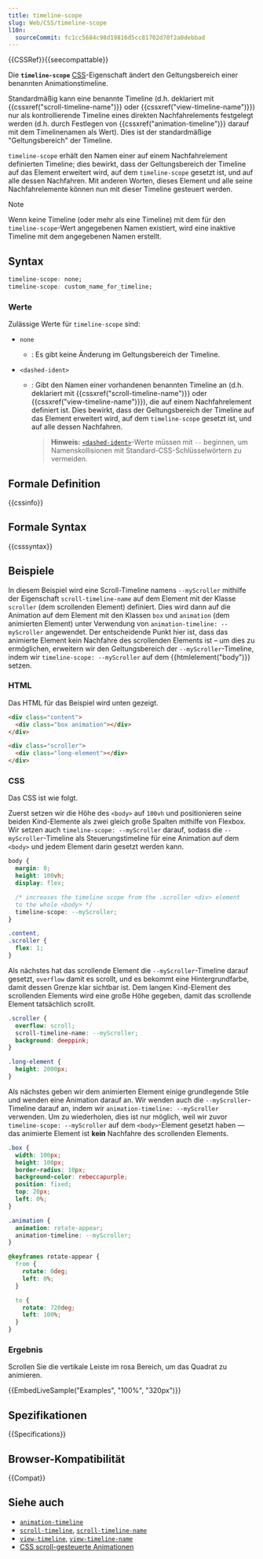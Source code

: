 ```yaml
---
title: timeline-scope
slug: Web/CSS/timeline-scope
l10n:
  sourceCommit: fc1cc5684c98d19816d5cc81702d70f2a0debbad
---
```


{{CSSRef}}{{seecompattable}}

Die **`timeline-scope`** [CSS](/de/docs/Web/CSS)-Eigenschaft ändert den Geltungsbereich einer benannten Animationstimeline.

Standardmäßig kann eine benannte Timeline (d.h. deklariert mit {{cssxref("scroll-timeline-name")}} oder {{cssxref("view-timeline-name")}}) nur als kontrollierende Timeline eines direkten Nachfahrelements festgelegt werden (d.h. durch Festlegen von {{cssxref("animation-timeline")}} darauf mit dem Timelinenamen als Wert). Dies ist der standardmäßige "Geltungsbereich" der Timeline.

`timeline-scope` erhält den Namen einer auf einem Nachfahrelement definierten Timeline; dies bewirkt, dass der Geltungsbereich der Timeline auf das Element erweitert wird, auf dem `timeline-scope` gesetzt ist, und auf alle dessen Nachfahren. Mit anderen Worten, dieses Element und alle seine Nachfahrelemente können nun mit dieser Timeline gesteuert werden.

> [!NOTE]
> Wenn keine Timeline (oder mehr als eine Timeline) mit dem für den `timeline-scope`-Wert angegebenen Namen existiert, wird eine inaktive Timeline mit dem angegebenen Namen erstellt.

## Syntax

```css
timeline-scope: none;
timeline-scope: custom_name_for_timeline;
```

### Werte

Zulässige Werte für `timeline-scope` sind:

- `none`
  - : Es gibt keine Änderung im Geltungsbereich der Timeline.
- `<dashed-ident>`

  - : Gibt den Namen einer vorhandenen benannten Timeline an (d.h. deklariert mit {{cssxref("scroll-timeline-name")}} oder {{cssxref("view-timeline-name")}}), die auf einem Nachfahrelement definiert ist. Dies bewirkt, dass der Geltungsbereich der Timeline auf das Element erweitert wird, auf dem `timeline-scope` gesetzt ist, und auf alle dessen Nachfahren.

    > **Hinweis:** [`<dashed-ident>`](/de/docs/Web/CSS/custom-ident)-Werte müssen mit `--` beginnen, um Namenskollisionen mit Standard-CSS-Schlüsselwörtern zu vermeiden.

## Formale Definition

{{cssinfo}}

## Formale Syntax

{{csssyntax}}

## Beispiele

In diesem Beispiel wird eine Scroll-Timeline namens `--myScroller` mithilfe der Eigenschaft `scroll-timeline-name` auf dem Element mit der Klasse `scroller` (dem scrollenden Element) definiert. Dies wird dann auf die Animation auf dem Element mit den Klassen `box` und `animation` (dem animierten Element) unter Verwendung von `animation-timeline: --myScroller` angewendet. Der entscheidende Punkt hier ist, dass das animierte Element kein Nachfahre des scrollenden Elements ist – um dies zu ermöglichen, erweitern wir den Geltungsbereich der `--myScroller`-Timeline, indem wir `timeline-scope: --myScroller` auf dem {{htmlelement("body")}} setzen.

### HTML

Das HTML für das Beispiel wird unten gezeigt.

```html
<div class="content">
  <div class="box animation"></div>
</div>

<div class="scroller">
  <div class="long-element"></div>
</div>
```

### CSS

Das CSS ist wie folgt.

Zuerst setzen wir die Höhe des `<body>` auf `100vh` und positionieren seine beiden Kind-Elemente als zwei gleich große Spalten mithilfe von Flexbox. Wir setzen auch `timeline-scope: --myScroller` darauf, sodass die `--myScroller`-Timeline als Steuerungstimeline für eine Animation auf dem `<body>` und jedem Element darin gesetzt werden kann.

```css
body {
  margin: 0;
  height: 100vh;
  display: flex;

  /* increases the timeline scope from the .scroller <div> element
  to the whole <body> */
  timeline-scope: --myScroller;
}

.content,
.scroller {
  flex: 1;
}
```

Als nächstes hat das scrollende Element die `--myScroller`-Timeline darauf gesetzt, `overflow` damit es scrollt, und es bekommt eine Hintergrundfarbe, damit dessen Grenze klar sichtbar ist. Dem langen Kind-Element des scrollenden Elements wird eine große Höhe gegeben, damit das scrollende Element tatsächlich scrollt.

```css
.scroller {
  overflow: scroll;
  scroll-timeline-name: --myScroller;
  background: deeppink;
}

.long-element {
  height: 2000px;
}
```

Als nächstes geben wir dem animierten Element einige grundlegende Stile und wenden eine Animation darauf an. Wir wenden auch die `--myScroller`-Timeline darauf an, indem wir `animation-timeline: --myScroller` verwenden. Um zu wiederholen, dies ist nur möglich, weil wir zuvor `timeline-scope: --myScroller` auf dem `<body>`-Element gesetzt haben — das animierte Element ist **kein** Nachfahre des scrollenden Elements.

```css
.box {
  width: 100px;
  height: 100px;
  border-radius: 10px;
  background-color: rebeccapurple;
  position: fixed;
  top: 20px;
  left: 0%;
}

.animation {
  animation: rotate-appear;
  animation-timeline: --myScroller;
}

@keyframes rotate-appear {
  from {
    rotate: 0deg;
    left: 0%;
  }

  to {
    rotate: 720deg;
    left: 100%;
  }
}
```

### Ergebnis

Scrollen Sie die vertikale Leiste im rosa Bereich, um das Quadrat zu animieren.

{{EmbedLiveSample("Examples", "100%", "320px")}}

## Spezifikationen

{{Specifications}}

## Browser-Kompatibilität

{{Compat}}

## Siehe auch

- [`animation-timeline`](/de/docs/Web/CSS/animation-timeline)
- [`scroll-timeline`](/de/docs/Web/CSS/scroll-timeline), [`scroll-timeline-name`](/de/docs/Web/CSS/scroll-timeline-name)
- [`view-timeline`](/de/docs/Web/CSS/view-timeline), [`view-timeline-name`](/de/docs/Web/CSS/view-timeline-name)
- [CSS scroll-gesteuerte Animationen](/de/docs/Web/CSS/CSS_scroll-driven_animations)

